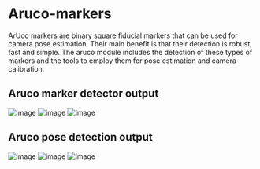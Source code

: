 # Aruco-markers

ArUco markers are binary square fiducial markers that can be used for camera pose estimation. Their main benefit is that their detection is robust, fast and simple.
The aruco module includes the detection of these types of markers and the tools to employ them for pose estimation and camera calibration.

## Aruco marker detector output

![image](https://user-images.githubusercontent.com/92249890/199737976-80d10de3-dd92-41e1-95dc-dd9434764835.png)
![image](https://user-images.githubusercontent.com/92249890/199738673-c7f50ac3-e480-468c-8be3-9b617b6c6531.png)
![image](https://user-images.githubusercontent.com/92249890/199738778-cf3b31e8-12b3-4adb-85ce-83f3bf02d1e8.png)

## Aruco pose detection output

![image](https://user-images.githubusercontent.com/92249890/199738909-a54d12a3-dc09-414f-9a03-e965793e2d07.png)
![image](https://user-images.githubusercontent.com/92249890/199738959-a9e9131e-b7fc-4993-aa95-54e4fbe8d266.png)
![image](https://user-images.githubusercontent.com/92249890/199738988-3d7ed6e6-cd2a-49fc-91a9-512b304d6eab.png)


